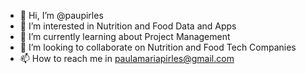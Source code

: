 - 👋 Hi, I’m @paupirles
- 👀 I’m interested in Nutrition and Food Data and Apps
- 🌱 I’m currently learning about Project Management
- 💞️ I’m looking to collaborate on Nutrition and Food Tech Companies
- 📫 How to reach me in paulamariapirles@gmail.com

<!---
paupirles/paupirles is a ✨ special ✨ repository because its `README.md` (this file) appears on your GitHub profile.
You can click the Preview link to take a look at your changes.
--->
